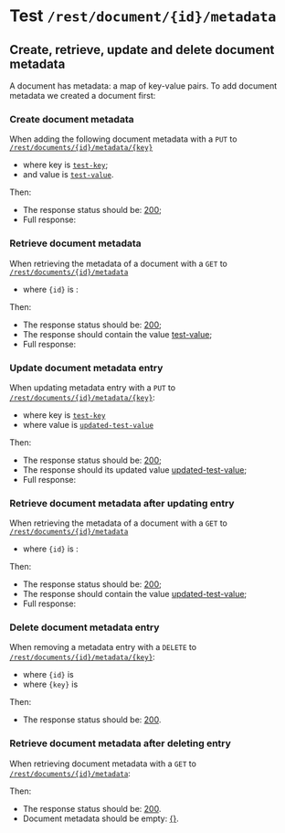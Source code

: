 # Test `/rest/document/{id}/metadata`

## Create, retrieve, update and delete document metadata

[ ](- "#docId=createDocument()")

A document has metadata: a map of key-value pairs. 
To add document metadata we created a document first: [ ](- "c:echo=#docId")

### Create document metadata
When adding the following document metadata with a `PUT` to [`/rest/documents/{id}/metadata/{key}`](- "#createEndpoint")

 - where key is [`test-key`](- "#metadataKey");
 - and value is [`test-value`](- "#metadataValue").

[ ](- "#createResult=create(#createEndpoint, #docId, #metadataKey, #metadataValue)")

Then:

 - The response status should be: [200](- "?=#createResult.status");
 - Full response:
 
[ ](- "ext:embed=#createResult.body")

### Retrieve document metadata
When retrieving the metadata of a document with a `GET` to [`/rest/documents/{id}/metadata`](- "#getEndpoint") 

 - where `{id}` is [ ](- "c:echo=#docId"):

[ ](- "#retrieveResult=retrieve(#getEndpoint, #docId, #metadataKey)")

Then:

 - The response status should be: [200](- "?=#retrieveResult.status");
 - The response should contain the value [test-value](- "?=#retrieveResult.value");
 - Full response:

[ ](- "ext:embed=#retrieveResult.body")

### Update document metadata entry
When updating metadata entry with a `PUT` to [`/rest/documents/{id}/metadata/{key}`](- "#updateEndpoint"):

 - where key is [`test-key`](- "#metadataKey")
 - where value is [`updated-test-value`](- "#updatedMetadataValue")

[ ](- "#updateResult=update(#updateEndpoint, #docId, #metadataKey, #updatedMetadataValue)")
Then:

 - The response status should be: [200](- "?=#retrieveResult.status");
 - The response should its updated value [updated-test-value](- "?=#updateResult.value");
 - Full response:

[ ](- "ext:embed=#updateResult.body")

### Retrieve document metadata after updating entry
When retrieving the metadata of a document with a `GET` to [`/rest/documents/{id}/metadata`](- "#getEndpoint") 

 - where `{id}` is [ ](- "c:echo=#docId"):

[ ](- "#updatedReadResult=retrieve(#getEndpoint, #docId, #metadataKey)")

Then:

 - The response status should be: [200](- "?=#updatedReadResult.status");
 - The response should contain the value [updated-test-value](- "?=#updatedReadResult.value");
 - Full response:

[ ](- "ext:embed=#updatedReadResult.body")

### Delete document metadata entry
When removing a metadata entry with a `DELETE` to [`/rest/documents/{id}/metadata/{key}`](- "#deleteEndpoint"):

 - where `{id}` is [ ](- "c:echo=#docId")
 - where `{key}` is [ ](- "c:echo=#metadataKey")

[ ](- "#deleteResult=delete(#deleteEndpoint, #docId, #metadataKey)")

Then:

 - The response status should be: [200](- "?=#deleteResult.status").

### Retrieve document metadata after deleting entry
When retrieving document metadata with a `GET` to [`/rest/documents/{id}/metadata`](- "#getEndpoint"):

[ ](- "#retrieveAfterDeleteResult=retrieveAfterDelete(#getEndpoint, #docId)")

Then:

 - The response status should be: [200](- "?=#retrieveAfterDeleteResult.status").
 - Document metadata should be empty: [{}](- "?=#retrieveAfterDeleteResult.body").

